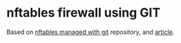 # nftables firewall using GIT

Based on [nftables managed with git](https://github.com/aborrero/nftables-managed-with-git) repository, and [article](http://ral-arturo.blogspot.com.es/2015/02/nftables-ruleset-managed-with-git.html).

